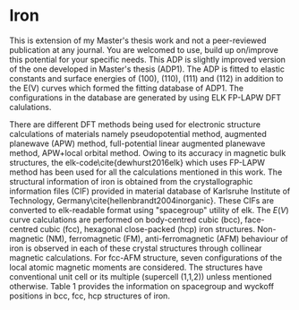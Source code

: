 # Iron

This is extension of my Master's thesis work and not a peer-reviewed publication at any journal. You are welcomed to use, build up on/improve this potential for your specific needs. This ADP is slightly improved version of the one developed in Master's thesis (ADP1). The ADP is fitted to elastic constants and surface energies of (100), (110), (111) and (112) in addition to the E(V) curves which formed the fitting database of ADP1. The configurations in the database are generated by using ELK FP-LAPW DFT calulations.  

  There are different DFT methods being used for electronic structure calculations of materials namely pseudopotential method, augmented planewave (APW) method, full-potential linear augmented planewave method, APW$+$local orbital method. Owing to its accuracy in magnetic bulk structures, the elk-code\cite{dewhurst2016elk} which uses FP-LAPW method has been used for all the calculations mentioned in this work. The structural information of iron is obtained from the crystallographic information files (CIF) provided in material database of Karlsruhe Institute of Technology, Germany\cite{hellenbrandt2004inorganic}. These CIFs are converted to elk-readable format using "spacegroup" utility of elk. The $E(V)$ curve calculations are performed on body-centred cubic (bcc), face-centred cubic (fcc), hexagonal close-packed (hcp) iron structures. Non-magnetic (NM), ferromagnetic (FM), anti-ferromagnetic (AFM) behaviour of iron is observed in each of these crystal structures through collinear magnetic calculations. For fcc-AFM structure, seven configurations of the local atomic magnetic moments are considered. The structures have conventional unit cell or its multiple (supercell (1,1,2)) unless mentioned otherwise. Table 1 provides the information on spacegroup and wyckoff positions in bcc, fcc, hcp structures of iron.
